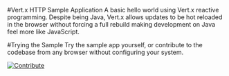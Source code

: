 #Vert.x HTTP Sample Application
A basic hello world using Vert.x reactive programming. Despite being Java, Vert.x allows updates to be hot reloaded in the browser without forcing a full rebuild making development on Java feel more like JavaScript.

#Trying the Sample
Try the sample app yourself, or contribute to the codebase from any browser without configuring your system.

[![Contribute](https://che.openshift.io/factory/resources/factory-contribute.svg)](http://codeready-codeready.apps.crw.rhdemos.com/f?id=factorylhlg6b8gx1ki4ba8)

